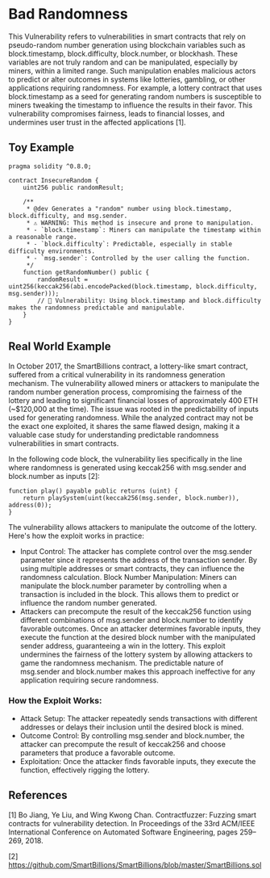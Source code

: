 # Bad Randomness
This Vulnerability refers to vulnerabilities in smart contracts that rely on pseudo-random number generation using blockchain variables such as block.timestamp, block.difficulty, block.number, or blockhash. These variables are not truly random and can be manipulated, especially by miners, within a limited range. Such manipulation enables malicious actors to predict or alter outcomes in systems like lotteries, gambling, or other applications requiring randomness. For example, a lottery contract that uses block.timestamp as a seed for generating random numbers is susceptible to miners tweaking the timestamp to influence the results in their favor. This vulnerability compromises fairness, leads to financial losses, and undermines user trust in the affected applications [1].

## Toy Example 
```Solidity
pragma solidity ^0.8.0;

contract InsecureRandom {
    uint256 public randomResult;

    /**
     * @dev Generates a "random" number using block.timestamp, block.difficulty, and msg.sender.
     * ⚠ WARNING: This method is insecure and prone to manipulation.
     * - `block.timestamp`: Miners can manipulate the timestamp within a reasonable range.
     * - `block.difficulty`: Predictable, especially in stable difficulty environments.
     * - `msg.sender`: Controlled by the user calling the function.
     */
    function getRandomNumber() public {
        randomResult = uint256(keccak256(abi.encodePacked(block.timestamp, block.difficulty, msg.sender)));
        // 🔴 Vulnerability: Using block.timestamp and block.difficulty makes the randomness predictable and manipulable.
    }
}
```

## Real World Example
In October 2017, the SmartBillions contract, a lottery-like smart contract, suffered from a critical vulnerability in its randomness generation mechanism. The vulnerability allowed miners or attackers to manipulate the random number generation process, compromising the fairness of the lottery and leading to significant financial losses of approximately 400 ETH (~$120,000 at the time). The issue was rooted in the predictability of inputs used for generating randomness. While the analyzed contract may not be the exact one exploited, it shares the same flawed design, making it a valuable case study for understanding predictable randomness vulnerabilities in smart contracts.

In the following code block, the vulnerability lies specifically in the line where randomness is generated using keccak256 with msg.sender and block.number as inputs [2]:
```Solidity
function play() payable public returns (uint) {
    return playSystem(uint(keccak256(msg.sender, block.number)), address(0));
}

```
The vulnerability allows attackers to manipulate the outcome of the lottery. Here's how the exploit works in practice:
- Input Control: The attacker has complete control over the msg.sender parameter since it represents the address of the transaction sender. By using multiple addresses or smart contracts, they can influence the randomness calculation. Block Number Manipulation: Miners can manipulate the block.number parameter by controlling when a transaction is included in the block. This allows them to predict or influence the random number generated.
- Attackers can precompute the result of the keccak256 function using different combinations of msg.sender and block.number to identify favorable outcomes. Once an attacker determines favorable inputs, they execute the function at the desired block number with the manipulated sender address, guaranteeing a win in the lottery. This exploit undermines the fairness of the lottery system by allowing attackers to game the randomness mechanism. The predictable nature of msg.sender and block.number makes this approach ineffective for any application requiring secure randomness.
### How the Exploit Works:
- Attack Setup: The attacker repeatedly sends transactions with different addresses or delays their inclusion until the desired block is mined.
- Outcome Control: By controlling msg.sender and block.number, the attacker can precompute the result of keccak256 and choose parameters that produce a favorable outcome.
- Exploitation: Once the attacker finds favorable inputs, they execute the function, effectively rigging the lottery.

## References
[1] Bo Jiang, Ye Liu, and Wing Kwong Chan. Contractfuzzer: Fuzzing smart contracts for vulnerability detection. In Proceedings of the 33rd ACM/IEEE International Conference on Automated Software Engineering, pages 259–269, 2018.

[2] https://github.com/SmartBillions/SmartBillions/blob/master/SmartBillions.sol


